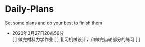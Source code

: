 # Daily-Plans
Set some plans and do your best to finish them  
* 2020年3月27日20点56分  
  [ ] 做完材料力学作业
  [ ] 复习机械设计，和做完齿轮部分的练习
  [ ] 
